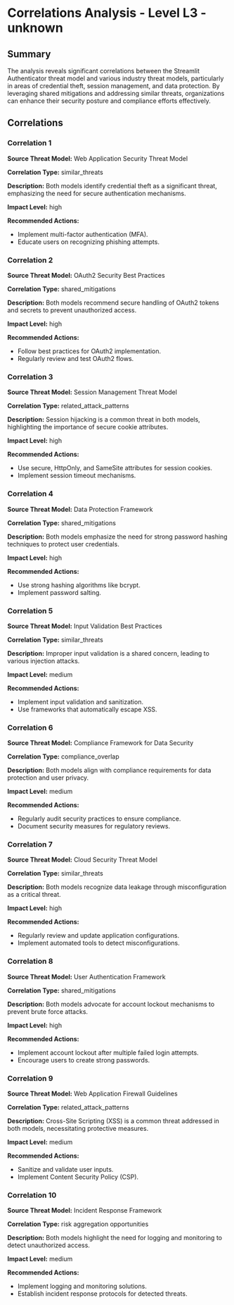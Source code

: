 # Correlations Analysis - Level L3 - unknown

## Summary

The analysis reveals significant correlations between the Streamlit Authenticator threat model and various industry threat models, particularly in areas of credential theft, session management, and data protection. By leveraging shared mitigations and addressing similar threats, organizations can enhance their security posture and compliance efforts effectively.

## Correlations

### Correlation 1

**Source Threat Model:** Web Application Security Threat Model

**Correlation Type:** similar_threats

**Description:** Both models identify credential theft as a significant threat, emphasizing the need for secure authentication mechanisms.

**Impact Level:** high

**Recommended Actions:**
- Implement multi-factor authentication (MFA).
- Educate users on recognizing phishing attempts.

### Correlation 2

**Source Threat Model:** OAuth2 Security Best Practices

**Correlation Type:** shared_mitigations

**Description:** Both models recommend secure handling of OAuth2 tokens and secrets to prevent unauthorized access.

**Impact Level:** high

**Recommended Actions:**
- Follow best practices for OAuth2 implementation.
- Regularly review and test OAuth2 flows.

### Correlation 3

**Source Threat Model:** Session Management Threat Model

**Correlation Type:** related_attack_patterns

**Description:** Session hijacking is a common threat in both models, highlighting the importance of secure cookie attributes.

**Impact Level:** high

**Recommended Actions:**
- Use secure, HttpOnly, and SameSite attributes for session cookies.
- Implement session timeout mechanisms.

### Correlation 4

**Source Threat Model:** Data Protection Framework

**Correlation Type:** shared_mitigations

**Description:** Both models emphasize the need for strong password hashing techniques to protect user credentials.

**Impact Level:** high

**Recommended Actions:**
- Use strong hashing algorithms like bcrypt.
- Implement password salting.

### Correlation 5

**Source Threat Model:** Input Validation Best Practices

**Correlation Type:** similar_threats

**Description:** Improper input validation is a shared concern, leading to various injection attacks.

**Impact Level:** medium

**Recommended Actions:**
- Implement input validation and sanitization.
- Use frameworks that automatically escape XSS.

### Correlation 6

**Source Threat Model:** Compliance Framework for Data Security

**Correlation Type:** compliance_overlap

**Description:** Both models align with compliance requirements for data protection and user privacy.

**Impact Level:** medium

**Recommended Actions:**
- Regularly audit security practices to ensure compliance.
- Document security measures for regulatory reviews.

### Correlation 7

**Source Threat Model:** Cloud Security Threat Model

**Correlation Type:** similar_threats

**Description:** Both models recognize data leakage through misconfiguration as a critical threat.

**Impact Level:** high

**Recommended Actions:**
- Regularly review and update application configurations.
- Implement automated tools to detect misconfigurations.

### Correlation 8

**Source Threat Model:** User Authentication Framework

**Correlation Type:** shared_mitigations

**Description:** Both models advocate for account lockout mechanisms to prevent brute force attacks.

**Impact Level:** high

**Recommended Actions:**
- Implement account lockout after multiple failed login attempts.
- Encourage users to create strong passwords.

### Correlation 9

**Source Threat Model:** Web Application Firewall Guidelines

**Correlation Type:** related_attack_patterns

**Description:** Cross-Site Scripting (XSS) is a common threat addressed in both models, necessitating protective measures.

**Impact Level:** medium

**Recommended Actions:**
- Sanitize and validate user inputs.
- Implement Content Security Policy (CSP).

### Correlation 10

**Source Threat Model:** Incident Response Framework

**Correlation Type:** risk aggregation opportunities

**Description:** Both models highlight the need for logging and monitoring to detect unauthorized access.

**Impact Level:** medium

**Recommended Actions:**
- Implement logging and monitoring solutions.
- Establish incident response protocols for detected threats.

